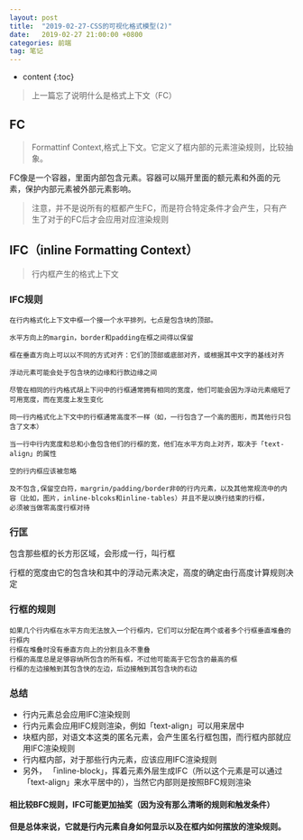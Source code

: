 ```yaml
---
layout: post
title:  "2019-02-27-CSS的可视化格式模型(2)"
date:   2019-02-27 21:00:00 +0800
categories: 前端
tag: 笔记
---
```


* content
{:toc}




> 上一篇忘了说明什么是格式上下文（FC）

## FC

> Formattinf Context,格式上下文。它定义了框内部的元素渲染规则，比较抽象。


FC像是一个容器，里面内部包含元素。容器可以隔开里面的额元素和外面的元素，保护内部元素被外部元素影响。

> 注意，并不是说所有的框都产生FC，而是符合特定条件才会产生，只有产生了对于的FC后才会应用对应渲染规则

## IFC（inline Formatting Context）

> 行内框产生的格式上下文

### IFC规则
```
在行内格式化上下文中框一个接一个水平排列，七点是包含块的顶部。

水平方向上的margin，border和padding在框之间得以保留

框在垂直方向上可以以不同的方式对齐：它们的顶部或底部对齐，或根据其中文字的基线对齐

浮动元素可能会处于包含块的边缘和行款边缘之间

尽管在相同的行内格式胡上下问中的行框通常拥有相同的宽度，他们可能会因为浮动元素缩短了可用宽度，而在宽度上发生变化

同一行内格式化上下文中的行框通常高度不一样（如，一行包含了一个高的图形，而其他行只包含了文本）

当一行中行内宽度和总和小鱼包含他们的行框的宽，他们在水平方向上对齐，取决于「text-align」的属性

空的行内框应该被忽略

及不包含,保留空白符，margrin/padding/border非0的行内元素，以及其他常规流中的内容（比如，图片，inline-blcoks和inline-tables）并且不是以换行结束的行框，
必须被当做零高度行框对待
```

### 行匡
包含那些框的长方形区域，会形成一行，叫行框

行框的宽度由它的包含块和其中的浮动元素决定，高度的确定由行高度计算规则决定

### 行框的规则

```
如果几个行内框在水平方向无法放入一个行框内，它们可以分配在两个或者多个行框垂直堆叠的行框内
行框在堆叠时没有垂直方向上的分割且永不重叠
行框的高度总是足够容纳所包含的所有框，不过他可能高于它包含的最高的框
行框的左边接触到其包含快的左边，后边接触到其包含块的右边
```

### 总结
- 行内元素总会应用IFC渲染规则
- 行内元素会应用IFC规则渲染，例如「text-align」可以用来居中
- 块框内部，对语文本这类的匿名元素，会产生匿名行框包围，而行框内部就应用IFC渲染规则
- 行内框内部，对于那些行内元素，应该应用IFC渲染规则
- 另外， 「inline-block」，挥着元素外层生成IFC（所以这个元素是可以通过「text-align」来水平居中的），当然它内部则是按照BFC规则渲染

#### 相比较BFC规则，IFC可能更加抽奖（因为没有那么清晰的规则和触发条件）
#### 但是总体来说，它就是行内元素自身如何显示以及在框内如何摆放的渲染规则。


